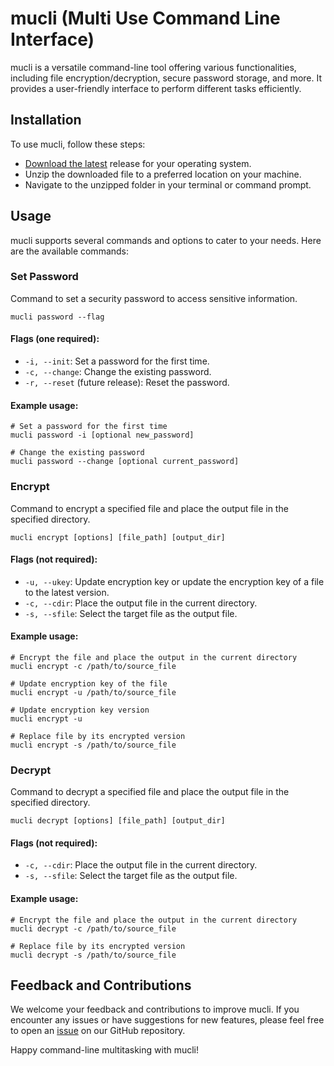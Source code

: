 # mucli (Multi Use Command Line Interface)

mucli is a versatile command-line tool offering various functionalities, including file encryption/decryption, secure password storage, and more. It provides a user-friendly interface to perform different tasks efficiently.

## Installation

To use mucli, follow these steps:

- [Download the latest](mucli/releases) release for your operating system.
- Unzip the downloaded file to a preferred location on your machine.
- Navigate to the unzipped folder in your terminal or command prompt.

## Usage

mucli supports several commands and options to cater to your needs. Here are the available commands:

### Set Password

Command to set a security password to access sensitive information.

`mucli password --flag`

#### Flags (one required):

- `-i, --init`: Set a password for the first time.
- `-c, --change`: Change the existing password.
- `-r, --reset` (future release): Reset the password.

#### Example usage:
```
# Set a password for the first time
mucli password -i [optional new_password]

# Change the existing password
mucli password --change [optional current_password]
```

### Encrypt

Command to encrypt a specified file and place the output file in the specified directory.

`mucli encrypt [options] [file_path] [output_dir]`

#### Flags (not required):

- `-u, --ukey`: Update encryption key or update the encryption key of a file to the latest version.
- `-c, --cdir`: Place the output file in the current directory.
- `-s, --sfile`: Select the target file as the output file.

#### Example usage:
```
# Encrypt the file and place the output in the current directory
mucli encrypt -c /path/to/source_file

# Update encryption key of the file
mucli encrypt -u /path/to/source_file

# Update encryption key version
mucli encrypt -u

# Replace file by its encrypted version
mucli encrypt -s /path/to/source_file
```

### Decrypt

Command to decrypt a specified file and place the output file in the specified directory.

`mucli decrypt [options] [file_path] [output_dir]`

#### Flags (not required):

- `-c, --cdir`: Place the output file in the current directory.
- `-s, --sfile`: Select the target file as the output file.

#### Example usage:
```
# Encrypt the file and place the output in the current directory
mucli decrypt -c /path/to/source_file

# Replace file by its encrypted version
mucli decrypt -s /path/to/source_file
```

## Feedback and Contributions

We welcome your feedback and contributions to improve mucli. If you encounter any issues or have suggestions for new features, please feel free to open an [issue](./issues) on our GitHub repository.

Happy command-line multitasking with mucli!
